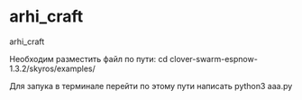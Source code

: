 # arhi_craft
arhi_craft


Необходим разместить файл по пути: cd clover-swarm-espnow-1.3.2/skyros/examples/

Для запука в терминале перейти по этому пути написать python3 aaa.py
